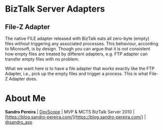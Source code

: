 # BizTalk Server Adapters

## File-Z Adapter
The native FILE adapter released with BizTalk eats all zero-byte (empty) files without triggering any associated processes. This behaviour, according to Microsoft, is by design. Though you can argue that it is not consistent how empty files are treated by different adapters, e.g. FTP adapter can transfer empty files with no problem.

What we want here is to have a file adapter that works exactly like the FTP Adapter, i.e., pick up the empty files and trigger a process. This is what File-Z Adapter does.

# About Me
**Sandro Pereira** | [DevScope](http://www.devscope.net/) | MVP & MCTS BizTalk Server 2010 | [https://blog.sandro-pereira.com/](https://blog.sandro-pereira.com/) | [@sandro_asp](https://twitter.com/sandro_asp)
